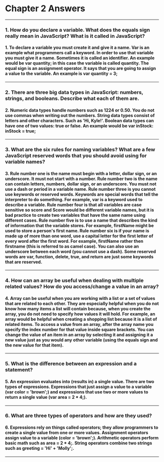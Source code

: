 # Chapter 2 Answers
---
### 1. How do you declare a variable. What does the equals sign really mean in JavaScript? What is it called in JavaScript?

#### 1. To declare a variable you must create it and give it a name. Var is an example what programmers call a keyword. In order to use that variable you must give it a name. Sometimes it is called an identifier. An example would be var quantity; in this case the variable is called quantity. The equal sign is an assignment operator. It says that you are going to assign a value to the variable. An example is var quantity = 3;
---
### 2. There are three big data types in JavaScript: numbers, strings, and booleans. Describe what each of them are.

#### 2. Numeric data types handle numbers such as 1224 or 0.50. You do not use commas when writing out the numbers. String data types consist of letters and other characters. Such as 'Hi, Kyle!'. Boolean data types can have one of two values: true or false. An example would be var inStock: inStock = true;
---
### 3. What are the six rules for naming variables? What are a few JavaScript reserved words that you should avoid using for variable names?

#### 3. Rule number one is the name must begin with a letter, dollar sign, or an underscore. It must not start with a number. Rule number two is the name can contain letters, numbers, dollar sign, or an underscore. You must not use a dash or period in a variable name. Rule number three is you cannot use keywords or reserved words. Keywords are special words that tell the interpreter to do something. For example, var is a keyword used to describe a variable. Rule number four is that all variables are case sensitive so score and Score would be different variable names, but it is bad practice to create two variables that have the same name using different cases. Rule number five is to use a name that describes the kind of information that the variable stores. For example, firstName might be used to store a person's first name. Rule number six is if your name is made up of more than one word, use a capital letter for the first letter of every word after the first word. For example, firstName rather then firstname (this is referred to as camel case). You can also use an underscore between each word (you cannot use a dash). Some reserved words are var, function, delete, true, and return are just some keywords that are reserved.
---
### 4. How can an array be useful when dealing with multiple related values? How do you access/change a value in an array?

#### 4. Array can be useful when you are working with a list or a set of values that are related to each other. They are especially helpful when you do not know how many items a list will contain because, when you create the array, you do not need to specify how values it will hold. For example, an array would be helpful when creating a shopping list because it is a list of related items. To access a value from an array, after the array name you specify the index number for that value inside square brackets. You can change the value of an item in an array by selecting it and assigning it a new value just as you would any other variable (using the equals sign and the new value for that item).
---
### 5. What is the difference between an expression and a statement?

#### 5. An expression evaluates into (results in) a single value. There are two types of expressions. Expressions that just assign a value to a variable (var color = 'brown';) and expressions that use two or more values to return a single value (var area = 2 * 4;).
---
### 6. What are three types of operators and how are they used?

#### 6. Expressions rely on things called operators; they allow programmers to create a single value from one or more values. Assignment operators assign value to a variable (color = 'brown';). Arithmetic operators perform basic math such as area = 2 * 4;. String operators combine two strings such as greeting = 'Hi' + 'Molly';.
---
